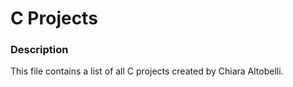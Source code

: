 # C Projects

### Description
This file contains a list of all C projects created by Chiara Altobelli.

